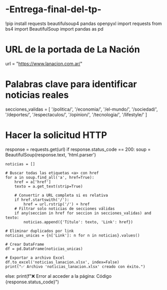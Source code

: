 # -Entrega-final-del-tp-
!pip install requests beautifulsoup4 pandas openpyxl
import requests
from bs4 import BeautifulSoup
import pandas as pd

# URL de la portada de La Nación
url = "https://www.lanacion.com.ar/"

# Palabras clave para identificar noticias reales
secciones_validas = [
    '/politica/', '/economia/', '/el-mundo/', '/sociedad/',
    '/deportes/', '/espectaculos/', '/opinion/', '/tecnologia/', '/lifestyle/'
]

# Hacer la solicitud HTTP
response = requests.get(url)
if response.status_code == 200:
    soup = BeautifulSoup(response.text, 'html.parser')

    noticias = []

    # Buscar todas las etiquetas <a> con href
    for a in soup.find_all('a', href=True):
        href = a['href']
        texto = a.get_text(strip=True)

        # Convertir a URL completa si es relativa
        if href.startswith('/'):
            href = url.rstrip('/') + href
        # Filtrar solo noticias de secciones válidas
        if any(seccion in href for seccion in secciones_validas) and texto:
            noticias.append({'Título': texto, 'Link': href})

    # Eliminar duplicados por link
    noticias_unicas = {n['Link']: n for n in noticias}.values()

    # Crear DataFrame
    df = pd.DataFrame(noticias_unicas)

    # Exportar a archivo Excel
    df.to_excel('noticias_lanacion.xlsx', index=False)
    print("✅ Archivo 'noticias_lanacion.xlsx' creado con éxito.")
else:
    print(f"❌ Error al acceder a la página: Código {response.status_code}") 
